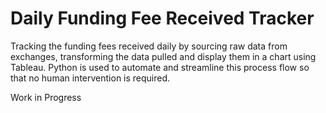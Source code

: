 # Daily Funding Fee Received Tracker
Tracking the funding fees received daily by sourcing raw data from exchanges, transforming the data pulled and display them in a chart using Tableau. Python is used to automate and streamline this process flow so that no human intervention is required.


Work in Progress
